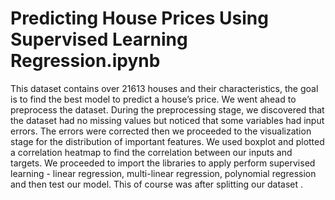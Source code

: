 # Predicting House Prices Using Supervised Learning Regression.ipynb
This dataset contains over 21613 houses and their characteristics, the goal is to find the best model to predict a house’s price.
We went ahead to preprocess the dataset. During the preprocessing stage, we discovered that the dataset had no missing values but noticed that some variables had input errors.
The errors were corrected then we proceeded to the visualization stage for the distribution of important features. We used boxplot and plotted a correlation heatmap to find the correlation between our inputs and targets.
We proceeded to import the libraries to apply perform supervised learning - linear regression, multi-linear regression, polynomial regression and then test our model. This of course was after splitting our dataset .
